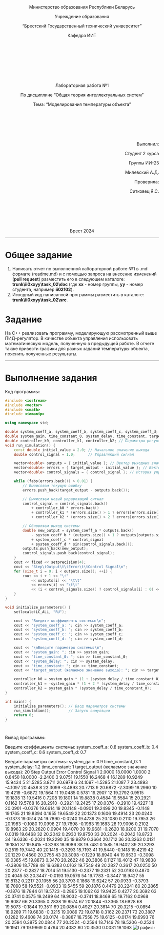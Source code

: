 <p align="center"> Министерство образования Республики Беларусь</p>
<p align="center">Учреждение образования</p>
<p align="center">“Брестский Государственный технический университет”</p>
<p align="center">Кафедра ИИТ</p>
<br><br><br><br><br><br><br>
<p align="center">Лабораторная работа №1</p>
<p align="center">По дисциплине “Общая теория интеллектуальных систем”</p>
<p align="center">Тема: “Моделирования температуры объекта”</p>
<br><br><br><br><br>
<p align="right">Выполнил:</p>
<p align="right">Студент 2 курса</p>
<p align="right">Группы ИИ-25</p>
<p align="right">Милевский А.Д.</p>
<p align="right">Проверила:</p>
<p align="right">Ситковец Я.С.</p>
<br><br><br><br><br>
<p align="center">Брест 2024</p>

---

# Общее задание #
1. Написать отчет по выполненной лабораторной работе №1 в .md формате (readme.md) и с помощью запроса на внесение изменений (**pull request**) разместить его в следующем каталоге: **trunk\ii0xxyy\task_02\doc** (где **xx** - номер группы, **yy** - номер студента, например **ii02102**).
2. Исходный код написанной программы разместить в каталоге: **trunk\ii0xxyy\task_02\src**.

# Задание #
На C++ реализовать программу, моделирующую рассмотренный выше ПИД-регулятор.  В качестве объекта управления использовать математическую модель, полученную в предыдущей работе.
В отчете также привести графики для разных заданий температуры объекта, пояснить полученные результаты.

---

# Выполнение задания #

Код программы:
```C++
#include <iostream>
#include <vector>
#include <cmath>
#include <iomanip>

using namespace std;

double system_coeff_a, system_coeff_b, system_coeff_c, system_coeff_d; // Коэффициенты системы
double system_gain, time_constant_0, system_delay, time_constant, target_output; // Параметры системы
double controller_k0, controller_k1, controller_k2; // Параметры регулятора
void run_simulation() {
    const double initial_value = 2.0; // Начальное значение выхода
    double control_signal = 1.0;      // Управляющий сигнал

    vector<double> outputs = { initial_value }; // Вектор выходных значений
    vector<double> errors = { target_output - initial_value }; // Вектор ошибок
    vector<double> control_signals = { control_signal }; // История управляющего сигнала

    while (fabs(errors.back()) > 0.01) {
        // Вычисляем текущую ошибку
        errors.push_back(target_output - outputs.back());

        // Вычисляем новый управляющий сигнал
        control_signal = control_signals.back()
            + controller_k0 * errors.back()
            + controller_k1 * (errors.size() > 1 ? errors[errors.size() - 2] : 0)
            + controller_k2 * (errors.size() > 2 ? errors[errors.size() - 3] : 0);

        // Обновляем выход системы
        double new_output = system_coeff_a * outputs.back()
            - system_coeff_b * (outputs.size() > 1 ? outputs[outputs.size() - 2] : 0)
            + system_coeff_c * control_signal
            + system_coeff_d * sin(control_signals.back());
        outputs.push_back(new_output);
        control_signals.push_back(control_signal);
    }
    cout << fixed << setprecision(4);
    cout << "Step\tOutput\t\tError\t\tControl Signal\n";
    for (size_t i = 0; i < outputs.size(); ++i) {
        cout << i + 1 << "\t"
            << outputs[i] << "\t\t"
            << errors[i] << "\t\t"
            << (i < control_signals.size() ? control_signals[i] : 0) << endl;
    }
}

void initialize_parameters() {
    setlocale(LC_ALL, "RU");

    cout << "Введите коэффициенты системы:\n";
    cout << "system_coeff_a: "; cin >> system_coeff_a;
    cout << "system_coeff_b: "; cin >> system_coeff_b;
    cout << "system_coeff_c: "; cin >> system_coeff_c;
    cout << "system_coeff_d: "; cin >> system_coeff_d;

    cout << "\nВведите параметры системы:\n";
    cout << "system_gain: "; cin >> system_gain;
    cout << "time_constant_0: "; cin >> time_constant_0;
    cout << "system_delay: "; cin >> system_delay;
    cout << "time_constant: "; cin >> time_constant;
    cout << "target_output (желаемое значение выхода): "; cin >> target_output;

    controller_k0 = system_gain * (1 + (system_delay / time_constant_0));
    controller_k1 = -system_gain * (1 + 2 * (system_delay / time_constant_0) - (time_constant_0 / time_constant));
    controller_k2 = system_gain * (system_delay / time_constant_0);
}

int main() {
    initialize_parameters(); // Ввод параметров системы
    run_simulation();        // Запуск симуляции
    return 0;
}




```     

Вывод программы:

Введите коэффициенты системы:
system_coeff_a: 0.8
system_coeff_b: 0.4
system_coeff_c: 0.6
system_coeff_d: 0.7

Введите параметры системы:
system_gain: 0.9
time_constant_0: 1
system_delay: 1.2
time_constant: 1
target_output (желаемое значение выхода): 20
Step    Output          Error           Control Signal
1       2.0000          18.0000         1.0000
2       0.8450          18.0000         -2.2400
3       9.0751          19.1550         16.2468
4       16.1289         10.9249         15.9434
5       21.5285         3.8711          20.6978
6       24.1097         -1.5285         21.1087
7       23.4893         -4.1097         20.4538
8       22.3099         -3.4893         20.7713
9       20.6872         -2.3099         19.2960
10      19.4219         -0.6872         19.1564
11      19.0485         0.5781          19.2907
12      19.2792         0.9515          19.1838
13      19.5416         0.7208          19.1801
14      19.8838         0.4584          19.5584
15      20.2921         0.1162          19.5768
16      20.2910         -0.2921         19.2425
17      20.0376         -0.2910         19.4227
18      20.0901         -0.0376         19.6614
19      20.1148         -0.0901         19.2499
20      19.8345         -0.1148         19.1765
21      19.8394         0.1655          19.6549
22      20.1373         0.1606          19.4914
23      20.0240         -0.1373         19.0514
24      19.7890         -0.0240         19.4739
25      20.1080         0.2110          19.7953
26      20.1983         -0.1080         19.0998
27      19.7898         -0.1983         19.1683
28      19.9096         0.2102          19.8963
29      20.2620         0.0904          19.4070
30      19.9681         -0.2620         18.9200
31      19.7070         0.0319          19.6468
32      20.2042         0.2930          19.8750
33      20.2024         -0.2042         18.8723
34      19.6336         -0.2024         19.2290
35      19.9879         0.3664          20.1712
36      20.3263         0.0121          19.1851
37      19.8415         -0.3263         18.9086
38      19.7481         0.1585          19.9402
39      20.3293         0.2519          19.7442
40      20.1418         -0.3293         18.7193
41      19.5440         -0.1418         19.4219
42      20.1229         0.4560          20.2755
43      20.3098         -0.1229         18.8940
44      19.6530         -0.3098         19.0385
45      19.8873         0.3470          20.2622
46      20.3806         0.1127          19.4012
47      19.9838         -0.3806         18.7789
48      19.6383         0.0162          19.7549
49      20.2827         0.3617          20.0250
50      20.2377         -0.2827         18.7014
51      19.5130         -0.2377         19.2321
52      20.0193         0.4870          20.4045
53      20.3447         -0.0193         19.0576
54      19.7783         -0.3447         18.9427
55      19.8132         0.2217          20.1055
56      20.3793         0.1868          19.6242
57      20.0933         -0.3793         18.7090
58      19.5521         -0.0933         19.5455
59      20.1876         0.4479          20.2241
60      20.2865         -0.1876         18.7844
61      19.5723         -0.2865         19.1062
62      19.9425         0.4277          20.3692
63      20.3741         0.0575          19.2499
64      19.9032         -0.3741         18.8469
65      19.7162         0.0968          19.9087
66      20.3365         0.2838          19.8574
67      20.1844         -0.3365         18.6828
68      19.5073         -0.1844         19.3511
69      20.0854         0.4927          20.3614
70      20.3215         -0.0854         18.9289
71      19.6838         -0.3215         19.0089
72      19.8718         0.3162          20.2371
73      20.3887         0.1282          19.4608
74      20.0174         -0.3887         18.7558
75      19.6125         -0.0174         19.6993
76      20.2594         0.3875          20.0844
77      20.2524         -0.2594         18.7149
78      19.5206         -0.2524         19.1941
79      19.9969         0.4794          20.4082
80      20.3530         0.0031          19.1063
![График :](graph.png)
